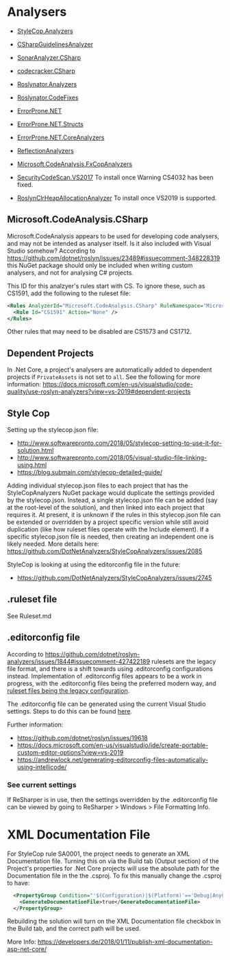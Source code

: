 # Analysers

 - [StyleCop.Analyzers](https://github.com/DotNetAnalyzers/StyleCopAnalyzers)
 - [CSharpGuidelinesAnalyzer](https://csharpcodingguidelines.com/)
 - [SonarAnalyzer.CSharp](https://www.sonarsource.com/products/codeanalyzers/sonarcsharp.html)
 - [codecracker.CSharp](http://code-cracker.github.io/)
 - [Roslynator.Analyzers](https://github.com/JosefPihrt/Roslynator)
 - [Roslynator.CodeFixes](https://github.com/JosefPihrt/Roslynator)
 - [ErrorProne.NET](https://github.com/SergeyTeplyakov/ErrorProne.NET)
 - [ErrorProne.NET.Structs](https://github.com/SergeyTeplyakov/ErrorProne.NET)
 - [ErrorProne.NET.CoreAnalyzers](https://github.com/SergeyTeplyakov/ErrorProne.NET)
 - [ReflectionAnalyzers](https://github.com/DotNetAnalyzers/ReflectionAnalyzers)
 - [Microsoft.CodeAnalysis.FxCopAnalyzers](https://github.com/dotnet/roslyn-analyzers)

 - [SecurityCodeScan.VS2017](https://security-code-scan.github.io/) To install once Warning CS4032 has been fixed.
 - [RoslynClrHeapAllocationAnalyzer](https://github.com/Microsoft/RoslynClrHeapAllocationAnalyzer) To install once VS2019 is supported.

## Microsoft.CodeAnalysis.CSharp

Microsoft.CodeAnalysis appears to be used for developing code analysers, and may not be intended as analyser itself. Is it also included with Visual Studio somehow? According to https://github.com/dotnet/roslyn/issues/23489#issuecomment-348228319 this NuGet package should only be included when writing custom analysers, and not for analysing C# projects.

This ID for this analzyer's rules start with CS. To ignore these, such as CS1591, add the following to the ruleset file:

```xml
<Rules AnalyzerId="Microsoft.CodeAnalysis.CSharp" RuleNamespace="Microsoft.CodeAnalysis.CSharp">
  <Rule Id="CS1591" Action="None" />
</Rules>
```

Other rules that may need to be disabled are CS1573 and CS1712.

## Dependent Projects

In .Net Core, a project's analysers are automatically added to dependent projects if `PrivateAssets` is not set to `all`. See the following for more information:
https://docs.microsoft.com/en-us/visualstudio/code-quality/use-roslyn-analyzers?view=vs-2019#dependent-projects

## Style Cop

Setting up the stylecop.json file:

 - http://www.softwarepronto.com/2018/05/stylecop-setting-to-use-it-for-solution.html
 - http://www.softwarepronto.com/2018/05/visual-studio-file-linking-using.html
 - https://blog.submain.com/stylecop-detailed-guide/
 
Adding individual stylecop.json files to each project that has the StyleCopAnalyzers NuGet package would duplicate the settings provided by the stylecop.json. Instead, a single stylecop.json file can be added (say at the root-level of the solution), and then linked into each project that requires it. At present, it is unknown if the rules in this stylecop.json file can be extended or overridden by a project specific version while still avoid duplication (like how ruleset files operate with the Include element). If a specific stylecop.json file is needed, then creating an independent one is likely needed. More details here: https://github.com/DotNetAnalyzers/StyleCopAnalyzers/issues/2085

StyleCop is looking at using the editorconfig file in the future:
 - https://github.com/DotNetAnalyzers/StyleCopAnalyzers/issues/2745

## .ruleset file

See Ruleset.md

## .editorconfig file

According to https://github.com/dotnet/roslyn-analyzers/issues/1844#issuecomment-427422189 rulesets are the legacy file format, and there is a shift towards using .editorconfig configurations instead. Implementation of .editorconfig files appears to be a work in progress, with the .editorconfig files being the preferred modern way, and [ruleset files being the legacy configuration](https://github.com/dotnet/roslyn-analyzers/issues/1844#issuecomment-427428400).

The .editorconfig file can be generated using the current Visual Studio settings. Steps to do this can be found [here](https://docs.microsoft.com/en-us/visualstudio/ide/code-styles-and-code-cleanup?view=vs-2019#code-styles-in-editorconfig-files).

Further information:
 - https://github.com/dotnet/roslyn/issues/19618
 - https://docs.microsoft.com/en-us/visualstudio/ide/create-portable-custom-editor-options?view=vs-2019
 - https://andrewlock.net/generating-editorconfig-files-automatically-using-intellicode/
 
### See current settings

If ReSharper is in use, then the settings overridden by the .editorconfig file can be viewed by going to ReSharper > Windows > File Formatting Info.

# XML Documentation File

For StyleCop rule SA0001, the project needs to generate an XML Documentation file. Turning this on via the Build tab (Output section) of the Project's properties for .Net Core projects will use the absolute path for the Documentation file in the the .csproj. To fix this manually change the .csproj to have:

```xml
  <PropertyGroup Condition="'$(Configuration)|$(Platform)'=='Debug|AnyCPU'">
    <GenerateDocumentationFile>true</GenerateDocumentationFile>
  </PropertyGroup>
```

Rebuilding the solution will turn on the XML Documentation file checkbox in the Build tab, and the correct path will be used.

More Info: https://developers.de/2018/01/11/publish-xml-documentation-asp-net-core/
